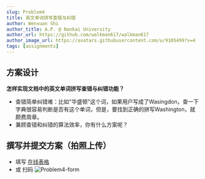 ```yaml
---
slug: Problem4
title: 英文单词拼写查错与纠错
author: Wenxuan Shi
author_title: A.P. @ Nankai University
author_url: https://github.com/walkman617/walkman617
author_image_url: https://avatars.githubusercontent.com/u/9105499?v=4
tags: [assignments]
---
```


## 方案设计
**怎样实现文档中的英文单词拼写查错与纠错功能？**
- 查错简单纠错难：比如"华盛顿"这个词，如果用户写成了Wasingdon，查一下字典很容易判断是否有这个单词，但是，要找到正确的拼写Washington，就颇费周章。
- 兼顾查错和纠错的算法效率，你有什么方案呢？

## 撰写并提交方案（拍照上传）
- 填写 [在线表格](https://docs.qq.com/form/page/DYnloemdUdGpPSEtr) 
- 或 扫码
![Problem4-form](/img/tutorial/Problem4-form.png) 

